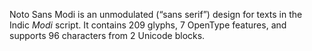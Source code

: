 Noto Sans Modi is an unmodulated (“sans serif”) design for texts in the Indic _Modi_ script. It contains 209 glyphs, 7 OpenType features, and supports 96 characters from 2 Unicode blocks.